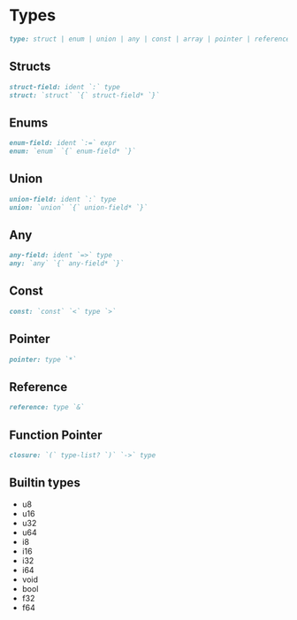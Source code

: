 # Types

```md
type: struct | enum | union | any | const | array | pointer | reference | closure
```

## Structs

```md
struct-field: ident `:` type
struct: `struct` `{` struct-field* `}`
```

## Enums

```md
enum-field: ident `:=` expr
enum: `enum` `{` enum-field* `}`
```

## Union

```md
union-field: ident `:` type
union: `union` `{` union-field* `}`
```

## Any

```md
any-field: ident `=>` type
any: `any` `{` any-field* `}`
```

## Const

```md
const: `const` `<` type `>`
```

## Pointer

```md
pointer: type `*`
```

## Reference

```md
reference: type `&`
```

## Function Pointer

```md
closure: `(` type-list? `)` `->` type
```

## Builtin types

* u8
* u16
* u32
* u64
* i8
* i16
* i32
* i64
* void
* bool
* f32
* f64